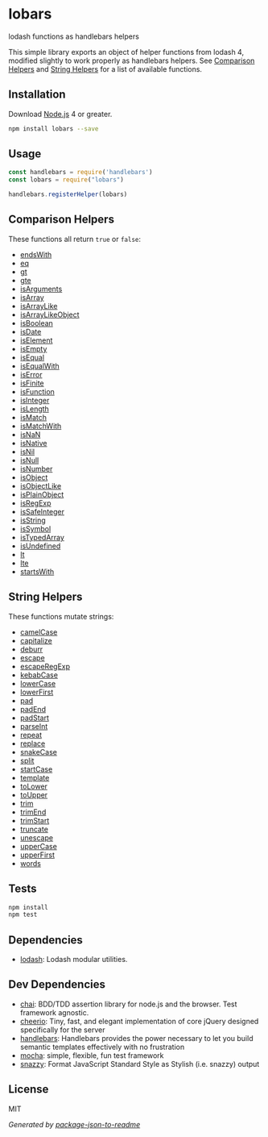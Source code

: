 # lobars

lodash functions as handlebars helpers

This simple library exports an object of helper functions from lodash 4, modified slightly to work properly as handlebars helpers. See [Comparison Helpers](#comparison-helpers) and [String Helpers](#sring-helpers) for a list of available functions.

## Installation

Download [Node.js](http://nodejs.org) 4 or greater.

```sh
npm install lobars --save
```

## Usage

```js
const handlebars = require('handlebars')
const lobars = require("lobars")

handlebars.registerHelper(lobars)
```

## Comparison Helpers

These functions all return `true` or `false`:

- [endsWith](https://lodash.com/docs#endsWith)
- [eq](https://lodash.com/docs#eq)
- [gt](https://lodash.com/docs#gt)
- [gte](https://lodash.com/docs#gte)
- [isArguments](https://lodash.com/docs#isArguments)
- [isArray](https://lodash.com/docs#isArray)
- [isArrayLike](https://lodash.com/docs#isArrayLike)
- [isArrayLikeObject](https://lodash.com/docs#isArrayLikeObject)
- [isBoolean](https://lodash.com/docs#isBoolean)
- [isDate](https://lodash.com/docs#isDate)
- [isElement](https://lodash.com/docs#isElement)
- [isEmpty](https://lodash.com/docs#isEmpty)
- [isEqual](https://lodash.com/docs#isEqual)
- [isEqualWith](https://lodash.com/docs#isEqualWith)
- [isError](https://lodash.com/docs#isError)
- [isFinite](https://lodash.com/docs#isFinite)
- [isFunction](https://lodash.com/docs#isFunction)
- [isInteger](https://lodash.com/docs#isInteger)
- [isLength](https://lodash.com/docs#isLength)
- [isMatch](https://lodash.com/docs#isMatch)
- [isMatchWith](https://lodash.com/docs#isMatchWith)
- [isNaN](https://lodash.com/docs#isNaN)
- [isNative](https://lodash.com/docs#isNative)
- [isNil](https://lodash.com/docs#isNil)
- [isNull](https://lodash.com/docs#isNull)
- [isNumber](https://lodash.com/docs#isNumber)
- [isObject](https://lodash.com/docs#isObject)
- [isObjectLike](https://lodash.com/docs#isObjectLike)
- [isPlainObject](https://lodash.com/docs#isPlainObject)
- [isRegExp](https://lodash.com/docs#isRegExp)
- [isSafeInteger](https://lodash.com/docs#isSafeInteger)
- [isString](https://lodash.com/docs#isString)
- [isSymbol](https://lodash.com/docs#isSymbol)
- [isTypedArray](https://lodash.com/docs#isTypedArray)
- [isUndefined](https://lodash.com/docs#isUndefined)
- [lt](https://lodash.com/docs#lt)
- [lte](https://lodash.com/docs#lte)
- [startsWith](https://lodash.com/docs#startsWith)

## String Helpers

These functions mutate strings:

- [camelCase](https://lodash.com/docs#camelCase)
- [capitalize](https://lodash.com/docs#capitalize)
- [deburr](https://lodash.com/docs#deburr)
- [escape](https://lodash.com/docs#escape)
- [escapeRegExp](https://lodash.com/docs#escapeRegExp)
- [kebabCase](https://lodash.com/docs#kebabCase)
- [lowerCase](https://lodash.com/docs#lowerCase)
- [lowerFirst](https://lodash.com/docs#lowerFirst)
- [pad](https://lodash.com/docs#pad)
- [padEnd](https://lodash.com/docs#padEnd)
- [padStart](https://lodash.com/docs#padStart)
- [parseInt](https://lodash.com/docs#parseInt)
- [repeat](https://lodash.com/docs#repeat)
- [replace](https://lodash.com/docs#replace)
- [snakeCase](https://lodash.com/docs#snakeCase)
- [split](https://lodash.com/docs#split)
- [startCase](https://lodash.com/docs#startCase)
- [template](https://lodash.com/docs#template)
- [toLower](https://lodash.com/docs#toLower)
- [toUpper](https://lodash.com/docs#toUpper)
- [trim](https://lodash.com/docs#trim)
- [trimEnd](https://lodash.com/docs#trimEnd)
- [trimStart](https://lodash.com/docs#trimStart)
- [truncate](https://lodash.com/docs#truncate)
- [unescape](https://lodash.com/docs#unescape)
- [upperCase](https://lodash.com/docs#upperCase)
- [upperFirst](https://lodash.com/docs#upperFirst)
- [words](https://lodash.com/docs#words)


## Tests

```sh
npm install
npm test
```

## Dependencies

- [lodash](https://github.com/lodash/lodash): Lodash modular utilities.

## Dev Dependencies

- [chai](https://github.com/chaijs/chai): BDD/TDD assertion library for node.js and the browser. Test framework agnostic.
- [cheerio](https://github.com/cheeriojs/cheerio): Tiny, fast, and elegant implementation of core jQuery designed specifically for the server
- [handlebars](https://github.com/wycats/handlebars.js): Handlebars provides the power necessary to let you build semantic templates effectively with no frustration
- [mocha](https://github.com/mochajs/mocha): simple, flexible, fun test framework
- [snazzy](https://github.com/feross/snazzy): Format JavaScript Standard Style as Stylish (i.e. snazzy) output

## License

MIT

_Generated by [package-json-to-readme](https://github.com/zeke/package-json-to-readme)_
